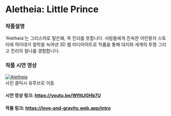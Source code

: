 # Aletheia: Little Prince
### 작품설명
'Aletheia'는 그리스어로 탈은폐, 즉 진리를 뜻합니다. 사람들에게 친숙한 어린왕자 스토리에 하이데거 철학을 녹여낸 3D 웹 미디어아트로 작품을 통해 대지와 세계의 투쟁 그리고 진리의 찰나를 경험합니다.
### 작품 시연 영상

[![Aletheia](https://github.com/intersoom/Aletheia/assets/78731710/ac5f813a-68a9-4377-9684-23bcb9236f90)](https://youtu.be/WfItlJGHb7U)
<br/>사진 클릭시 유투브로 이동
#### 시연 영상 링크: https://youtu.be/WfItlJGHb7U
#### 작품 링크: https://love-and-gravity.web.app/intro
